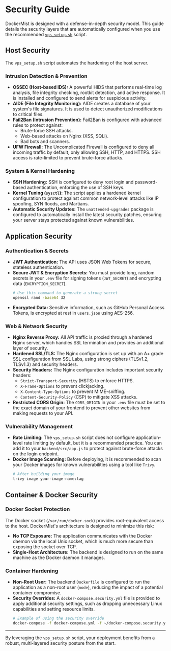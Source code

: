 # Security Guide

DockerMist is designed with a defense-in-depth security model. This guide details the security layers that are automatically configured when you use the recommended [`vps_setup.sh`](../vps_setup.sh) script.

## Host Security

The `vps_setup.sh` script automates the hardening of the host server.

### Intrusion Detection & Prevention

-   **OSSEC (Host-based IDS):** A powerful HIDS that performs real-time log analysis, file integrity checking, rootkit detection, and active response. It is installed and configured to send alerts for suspicious activity.
-   **AIDE (File Integrity Monitoring):** AIDE creates a database of your system's file signatures. It is used to detect unauthorized modifications to critical files.
-   **Fail2Ban (Intrusion Prevention):** Fail2Ban is configured with advanced rules to protect against:
    -   Brute-force SSH attacks.
    -   Web-based attacks on Nginx (XSS, SQLi).
    -   Bad bots and scanners.
-   **UFW Firewall:** The Uncomplicated Firewall is configured to deny all incoming traffic by default, only allowing SSH, HTTP, and HTTPS. SSH access is rate-limited to prevent brute-force attacks.

### System & Kernel Hardening

-   **SSH Hardening:** SSH is configured to deny root login and password-based authentication, enforcing the use of SSH keys.
-   **Kernel Tuning (`sysctl`):** The script applies a hardened kernel configuration to protect against common network-level attacks like IP spoofing, SYN floods, and Martians.
-   **Automatic Security Updates:** The `unattended-upgrades` package is configured to automatically install the latest security patches, ensuring your server stays protected against known vulnerabilities.

## Application Security

### Authentication & Secrets

-   **JWT Authentication:** The API uses JSON Web Tokens for secure, stateless authentication.
-   **Secure JWT & Encryption Secrets:** You must provide long, random secrets in your `.env` file for signing tokens (`JWT_SECRET`) and encrypting data (`ENCRYPTION_SECRET`).
    ```bash
    # Use this command to generate a strong secret
    openssl rand -base64 32
    ```
-   **Encrypted Data:** Sensitive information, such as GitHub Personal Access Tokens, is encrypted at rest in `users.json` using AES-256.

### Web & Network Security

-   **Nginx Reverse Proxy:** All API traffic is proxied through a hardened Nginx server, which handles SSL termination and provides an additional layer of security.
-   **Hardened SSL/TLS:** The Nginx configuration is set up with an A+ grade SSL configuration from SSL Labs, using strong ciphers (TLSv1.2, TLSv1.3) and security headers.
-   **Security Headers:** The Nginx configuration includes important security headers:
    -   `Strict-Transport-Security` (HSTS) to enforce HTTPS.
    -   `X-Frame-Options` to prevent clickjacking.
    -   `X-Content-Type-Options` to prevent MIME-sniffing.
    -   `Content-Security-Policy` (CSP) to mitigate XSS attacks.
-   **Restricted CORS Origin:** The `CORS_ORIGIN` in your `.env` file must be set to the exact domain of your frontend to prevent other websites from making requests to your API.

### Vulnerability Management

-   **Rate Limiting:** The `vps_setup.sh` script does not configure application-level rate limiting by default, but it is a recommended practice. You can add it to your `backend/src/app.js` to protect against brute-force attacks on the login endpoint.
-   **Docker Image Scanning:** Before deploying, it is recommended to scan your Docker images for known vulnerabilities using a tool like `Trivy`.
    ```bash
    # After building your image
    trivy image your-image-name:tag
    ```

## Container & Docker Security

### Docker Socket Protection

The Docker socket (`/var/run/docker.sock`) provides root-equivalent access to the host. DockerMist's architecture is designed to minimize this risk:
-   **No TCP Exposure:** The application communicates with the Docker daemon via the local Unix socket, which is much more secure than exposing the socket over TCP.
-   **Single-Host Architecture:** The backend is designed to run on the same machine as the Docker daemon it manages.

### Container Hardening

-   **Non-Root User:** The backend `Dockerfile` is configured to run the application as a non-root user (`node`), reducing the impact of a potential container compromise.
-   **Security Overrides:** A `docker-compose.security.yml` file is provided to apply additional security settings, such as dropping unnecessary Linux capabilities and setting resource limits.
    ```bash
    # Example of using the security override
    docker-compose -f docker-compose.yml -f ~/docker-compose.security.yml up -d
    ```

---

By leveraging the `vps_setup.sh` script, your deployment benefits from a robust, multi-layered security posture from the start.
